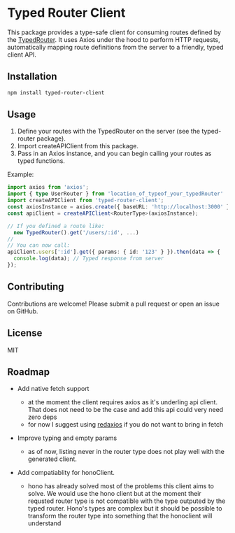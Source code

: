 # Typed Router Client

This package provides a type-safe client for consuming routes defined by the [TypedRouter](../typed-router).
It uses Axios under the hood to perform HTTP requests, automatically mapping route definitions from the server to a friendly, typed client API.

## Installation

```bash
npm install typed-router-client
```

## Usage

1. Define your routes with the TypedRouter on the server (see the typed-router package).
2. Import createAPIClient from this package.
3. Pass in an Axios instance, and you can begin calling your routes as typed functions.

Example:

```typescript
import axios from 'axios';
import { type UserRouter } from 'location_of_typeof_your_typedRouter'
import createAPIClient from 'typed-router-client';
const axiosInstance = axios.create({ baseURL: 'http://localhost:3000' })
const apiClient = createAPIClient<RouterType>(axiosInstance);

// If you defined a route like:
  new TypedRouter().get('/users/:id', ...)
//
// You can now call:
apiClient.users[':id'].get({ params: { id: '123' } }).then(data => {
  console.log(data); // Typed response from server
});
```

## Contributing

Contributions are welcome! Please submit a pull request or open an issue on GitHub.

## License

MIT

## Roadmap

* Add native fetch support
  * at the moment the client requires axios as it's underling api client. That does not need to be the case and add this api could very need zero deps
  * for now I suggest using [redaxios](https://www.npmjs.com/package/redaxios/v/0.1.0?activeTab=readme) if you do not want to bring in fetch
* Improve typing and empty params
  * as of now, listing never in the router type does not play well with the generated client.

* Add compatiablity for honoClient.
  * hono has already solved most of the problems this client aims to solve. We would use the hono client but at the moment their requsted router type is not compatible with the type outputed by the typed router. Hono's types are complex but it should be possible to transform the router type into something that the honoclient will understand